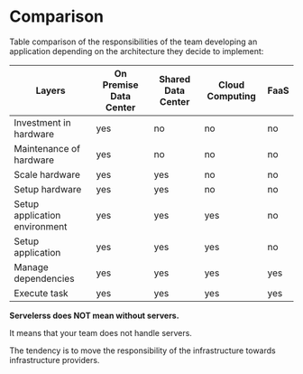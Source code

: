 # Comparison

Table comparison of the responsibilities of the team developing an application depending on the architecture they decide to implement:

Layers | On Premise Data Center | Shared Data Center | Cloud Computing | FaaS
---- | ---- | ---- | ---- | ----
Investment in hardware | yes | no | no | no
Maintenance of hardware | yes | no | no | no
Scale hardware | yes | yes | no | no
Setup hardware | yes | yes | no | no
Setup application environment | yes | yes | yes | no
Setup application | yes | yes | yes | no
Manage dependencies | yes | yes | yes | yes
Execute task | yes | yes | yes | yes

**Servelerss does NOT mean without servers.**

It means that your team does not handle servers.

The tendency is to move the responsibility of the infrastructure towards infrastructure providers.
